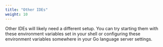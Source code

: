 ```yaml
---
title: "Other IDEs"
weight: 10
---
```


Other IDEs will likely need a different setup. You can try starting them with these environment variables set in your shell or configuring these environment variables somewhere in your Go language server settings.
